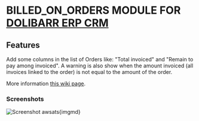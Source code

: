 # BILLED_ON_ORDERS MODULE FOR <a href="https://www.dolibarr.org">DOLIBARR ERP CRM</a>


## Features

Add some columns in the list of Orders like: "Total invoiced" and "Remain to pay among invoiced".
A warning is also show when the amount invoiced (all invoices linked to the order) is not equal to the amount of the order.

More information <a href="https://wiki.dolibarr.org/index.php/Module_BilledOnOrders" target="_new">this wiki page</a>.


### Screenshots

![Screenshot awsats](img/screenshot_orderlist_1.png?raw=true "Billed on orders"){imgmd}
